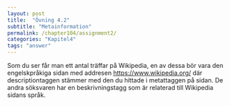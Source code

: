 ```yaml
---
layout: post
title:  "Övning 4.2"
subtitle: "Metainformation"
permalink: /chapter104/assignment2/
categories: "Kapitel4"
tags: "answer"
---
```

Som du ser får man ett antal träffar på Wikipedia, en av dessa bör vara den engelskpråkiga sidan med addresen https://www.wikipedia.org/ där descriptiontaggen stämmer med den du hittade i metattaggen på sidan. De andra söksvaren har en beskrivningstagg som är relaterad till Wikipedia sidans språk.
